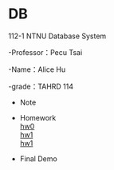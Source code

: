 # DB

112-1 NTNU Database System

-Professor：Pecu Tsai

-Name：Alice Hu  

-grade：TAHRD 114

* Note

* Homework
<br />  [hw0](https://youtu.be/x9kl9aDomh0)
<br />  [hw1](https://youtu.be/fVOnD8ErG9A)
<br />  [hw1](https://youtu.be/4A6uWx4RBXM)

* Final Demo

